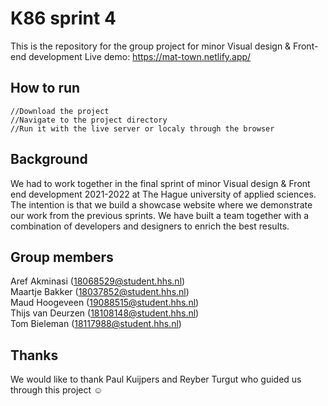 # K86 sprint 4

This is the repository for the group project for minor Visual design & Front-end development
Live demo: https://mat-town.netlify.app/

## How to run

```
//Download the project
//Navigate to the project directory
//Run it with the live server or localy through the browser
```

## Background

We had to work together in the final sprint of minor Visual design & Front end development 2021-2022 at The Hague university of applied sciences. The intention is that we build a showcase website where we demonstrate our work from the previous sprints. We have built a team together with a combination of developers and designers to enrich the best results.

## Group members

Aref Akminasi (18068529@student.hhs.nl)  
Maartje Bakker (18037852@student.hhs.nl)  
Maud Hoogeveen (19088515@student.hhs.nl)  
Thijs van Deurzen (18108148@student.hhs.nl)  
Tom Bieleman (18117988@student.hhs.nl)

## Thanks

We would like to thank Paul Kuijpers and Reyber Turgut who guided us through this project ☺️
